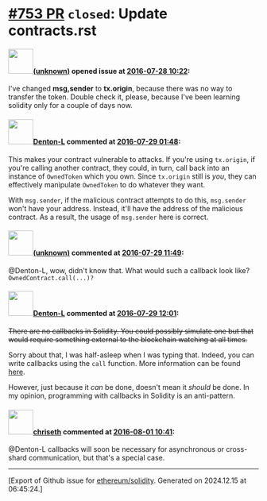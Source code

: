 # [\#753 PR](https://github.com/ethereum/solidity/pull/753) `closed`: Update contracts.rst

#### <img src="(unknown)" width="50">[(unknown)]((unknown)) opened issue at [2016-07-28 10:22](https://github.com/ethereum/solidity/pull/753):

I've changed **msg,sender** to **tx.origin**, because there was no way to transfer the token. Double check it, please, because I've been learning solidity only for a couple of days now.


#### <img src="https://avatars.githubusercontent.com/u/9620836?u=6a792ee80e79b87f64f6aa16bd323e5a7a7bad97&v=4" width="50">[Denton-L](https://github.com/Denton-L) commented at [2016-07-29 01:48](https://github.com/ethereum/solidity/pull/753#issuecomment-236074251):

This makes your contract vulnerable to attacks. If you're using `tx.origin`, if you're calling another contract, they could, in turn, call back into an instance of `OwnedToken` which you own. Since `tx.origin` still is _you_, they can effectively manipulate `OwnedToken` to do whatever they want.

With `msg.sender`, if the malicious contract attempts to do this, `msg.sender` won't have your address. Instead, it'll have the address of the malicious contract. As a result, the usage of `msg.sender` here is correct.

#### <img src="(unknown)" width="50">[(unknown)]((unknown)) commented at [2016-07-29 11:49](https://github.com/ethereum/solidity/pull/753#issuecomment-236160903):

@Denton-L, wow, didn't know that. What would such a callback look like? `OwnedContract.call(...)?`

#### <img src="https://avatars.githubusercontent.com/u/9620836?u=6a792ee80e79b87f64f6aa16bd323e5a7a7bad97&v=4" width="50">[Denton-L](https://github.com/Denton-L) commented at [2016-07-29 12:01](https://github.com/ethereum/solidity/pull/753#issuecomment-236163000):

~~There are no callbacks in Solidity. You could possibly simulate one but that would require something external to the blockchain watching at all times.~~

Sorry about that, I was half-asleep when I was typing that. Indeed, you can write callbacks using the `call` function. More information can be found [here](http://solidity.readthedocs.io/en/latest/types.html#address).

However, just because it _can_ be done, doesn't mean it _should_ be done. In my opinion, programming with callbacks in Solidity is an anti-pattern.

#### <img src="https://avatars.githubusercontent.com/u/9073706?v=4" width="50">[chriseth](https://github.com/chriseth) commented at [2016-08-01 10:41](https://github.com/ethereum/solidity/pull/753#issuecomment-236547745):

@Denton-L callbacks will soon be necessary for asynchronous or cross-shard communication, but that's a special case.


-------------------------------------------------------------------------------



[Export of Github issue for [ethereum/solidity](https://github.com/ethereum/solidity). Generated on 2024.12.15 at 06:45:24.]
